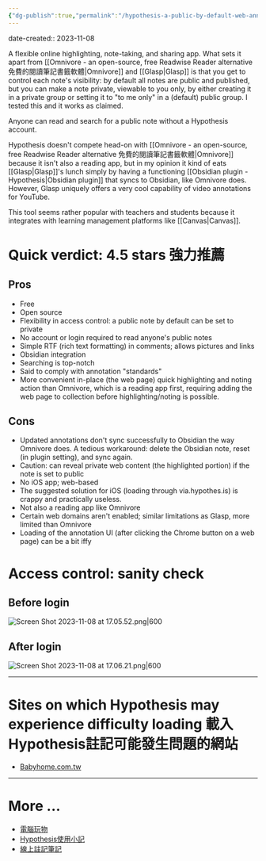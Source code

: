 ```yaml
---
{"dg-publish":true,"permalink":"/hypothesis-a-public-by-default-web-annotation-tool/","noteIcon":"2"}
---
```


date-created:: 2023-11-08

A flexible online highlighting, note-taking, and sharing app. What sets it apart from [[Omnivore - an open-source, free Readwise Reader alternative 免費的閱讀筆記書籤軟體\|Omnivore]] and [[Glasp\|Glasp]] is that you get to control each note's visibility: by default all notes are public and published, but you can make a note private, viewable to you only, by either creating it in a private group or setting it to "to me only" in a (default) public group. I tested this and it works as claimed. 

Anyone can read and search for a public note without a Hypothesis account. 

Hypothesis doesn't compete head-on with [[Omnivore - an open-source, free Readwise Reader alternative 免費的閱讀筆記書籤軟體\|Omnivore]] because it isn't also a reading app, but in my opinion it kind of eats [[Glasp\|Glasp]]'s lunch simply by having a functioning [[Obsidian plugin - Hypothesis\|Obsidian plugin]] that syncs to Obsidian, like Omnivore does. However, Glasp uniquely offers a very cool capability of video annotations for YouTube.

This tool seems rather popular with teachers and students because it integrates with learning management platforms like [[Canvas\|Canvas]].
# Quick verdict: 4.5 stars 強力推薦
## Pros

- Free
- Open source
- Flexibility in access control: a public note by default can be set to private
- No account or login required to read anyone's public notes
- Simple RTF (rich text formatting) in comments; allows pictures and links
- Obsidian integration
- Searching is top-notch
- Said to comply with annotation "standards"
- More convenient in-place (the web page) quick highlighting and noting action than Omnivore, which is a reading app first, requiring adding the web page to collection before highlighting/noting is possible.
## Cons

- Updated annotations don't sync successfully to Obsidian the way Omnivore does. A tedious workaround: delete the Obsidian note, reset (in plugin setting), and sync again.
- Caution: can reveal private web content (the highlighted portion) if the note is set to public
- No iOS app; web-based
- The suggested solution for iOS (loading through via.hypothes.is) is crappy and practically useless.
- Not also a reading app like Omnivore 
- Certain web domains aren't enabled; similar limitations as Glasp, more limited than Omnivore
- Loading of the annotation UI (after clicking the Chrome button on a web page) can be a bit iffy
# Access control: sanity check

## Before login

![Screen Shot 2023-11-08 at 17.05.52.png|600](/img/user/Screen%20Shot%202023-11-08%20at%2017.05.52.png)

## After login

![Screen Shot 2023-11-08 at 17.06.21.png|600](/img/user/Screen%20Shot%202023-11-08%20at%2017.06.21.png)

---
# Sites on which Hypothesis may experience difficulty loading 載入Hypothesis註記可能發生問題的網站

- [Babyhome.com.tw](https://hyp.is/go?url=https%3A%2F%2Fforum.babyhome.com.tw%2Farticle%2F4969407&group=__world__)

---
# More ...

- [電腦玩物](https://www.playpcesor.com/2018/04/hypothesis.html)
- [Hypothesis使用小記](https://seviche.cc/2022-05-25-hypothesis/)
- [線上註記筆記](https://blog.jxtsai.info/post/hypothesis-/)